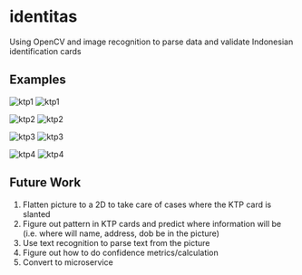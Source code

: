 # identitas
Using OpenCV and image recognition to parse data and validate Indonesian identification cards

## Examples

![ktp1](https://www.github.com/obedtandadjaja/identitas/training_images/ktp-1.png?raw=true)
![ktp1](https://www.github.com/obedtandadjaja/identitas/results/ktp-1.png?raw=true)

![ktp2](https://www.github.com/obedtandadjaja/identitas/training_images/ktp-2.png?raw=true)
![ktp2](https://www.github.com/obedtandadjaja/identitas/results/ktp-2.png?raw=true)

![ktp3](https://www.github.com/obedtandadjaja/identitas/training_images/ktp-3.png?raw=true)
![ktp3](https://www.github.com/obedtandadjaja/identitas/results/ktp-3.png?raw=true)

![ktp4](https://www.github.com/obedtandadjaja/identitas/training_images/ktp-4.png?raw=true)
![ktp4](https://www.github.com/obedtandadjaja/identitas/results/ktp-4.png?raw=true)

## Future Work

1. Flatten picture to a 2D to take care of cases where the KTP card is slanted
1. Figure out pattern in KTP cards and predict where information will be (i.e. where will name, address, dob be in the picture)
1. Use text recognition to parse text from the picture
1. Figure out how to do confidence metrics/calculation
1. Convert to microservice
